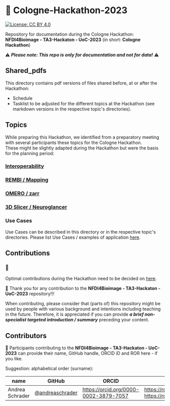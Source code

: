 # 👋 Cologne-Hackathon-2023

[![License: CC BY 4.0](https://img.shields.io/badge/License-CC_BY_4.0-lightgrey.svg)](https://creativecommons.org/licenses/by/4.0/)

Repository for documentation during the Cologne Hackathon: **NFDI4Bioimage - TA3-Hackaton - UoC-2023** (in short: **Cologne Hackathon**)  

⚠️  ***Please note: This repo is only for documentation and not for data!***  ⚠️


## Shared_pdfs

This directory contains pdf versions of files shared before, at or after the Hackathon:
- Schedule
- Tasklist to be adjusted for the different topics at the Hackathon (see markdown versions in the respective topic's directories).


## Topics

While preparing this Hackathon, we identified from a preparatory meeting with several participants these topics for the Cologne Hackathon.  
These might be slightly adapted during the Hackathon but were the basis for the planning period:

### [Interoperability](./Interoperability/)

### [REMBI / Mapping](./REMBI-Mapping/)

### [OMERO / zarr](./OMERO-zarr/)

### [3D Slicer / Neuroglancer](./3DSlicer_Neuroglancer/)

### Use Cases

Use Cases can be described in this directory or in the respective topic's directories. Please list Use Cases / examples of application [here](./UseCases/README.md).

## Contributions

### 🚧 
Optimal contributions during the Hackathon need to be decided on [here](CONTRIBUTING.md).  

🙌 Thank you for any contribution to the **NFDI4Bioimage - TA3-Hackaton - UoC-2023** repository!!!  

When contributing, please consider that (parts of) this repository might be used by people with various background and intentions including teaching in the future. Therefore, it is appreciated if you can provide ***a brief non-specialist targeted introduction / summary*** preceding your content.  


## Contributors
🤝 Participants contributing to the **NFDI4Bioimage - TA3-Hackaton - UoC-2023** can provide their name, GitHub handle, ORCID iD and ROR here - if you like.  

Suggestion: alphabetical order (surname):  

|name|GitHub|ORCID|ROR|  
|---|---|---|---|  
|Andrea Schrader|[@andreaschrader](https://github.com/andreaschrader)|https://orcid.org/0000-0002-3879-7057|https://ror.org/034waa237, https://ror.org/00rcxh774|   
